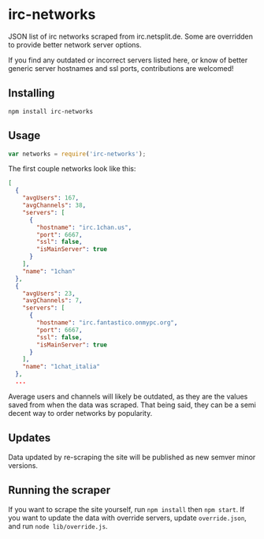 # irc-networks
JSON list of irc networks scraped from irc.netsplit.de. Some are overridden to provide better network server options.

If you find any outdated or incorrect servers listed here, or know of better generic server hostnames and ssl ports, contributions are welcomed!

## Installing
`npm install irc-networks`

## Usage
```js
var networks = require('irc-networks');
```

The first couple networks look like this:
```json
[
  {
    "avgUsers": 167,
    "avgChannels": 38,
    "servers": [
      {
        "hostname": "irc.1chan.us",
        "port": 6667,
        "ssl": false,
        "isMainServer": true
      }
    ],
    "name": "1chan"
  },
  {
    "avgUsers": 23,
    "avgChannels": 7,
    "servers": [
      {
        "hostname": "irc.fantastico.onmypc.org",
        "port": 6667,
        "ssl": false,
        "isMainServer": true
      }
    ],
    "name": "1chat_italia"
  },
  ...
```

Average users and channels will likely be outdated, as they are the values saved from when the data was scraped. That being said, they can be a semi decent way to order networks by popularity.

## Updates

Data updated by re-scraping the site will be published as new semver minor versions.

## Running the scraper

If you want to scrape the site yourself, run `npm install` then `npm start`. If you want to update the data with override servers, update `override.json`, and run `node lib/override.js`.
